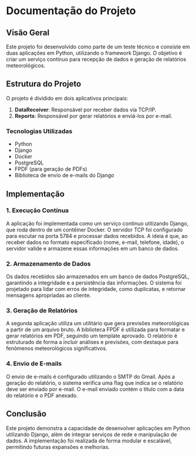 # Documentação do Projeto
## Visão Geral

Este projeto foi desenvolvido como parte de um teste técnico e consiste em duas aplicações em Python, utilizando o framework Django. O objetivo é criar um serviço contínuo para recepção de dados e geração de relatórios meteorológicos.

## Estrutura do Projeto

O projeto é dividido em dois aplicativos principais:

1. **DataReceiver**: Responsável por receber dados via TCP/IP.
2. **Reports**: Responsável por gerar relatórios e enviá-los por e-mail.

### Tecnologias Utilizadas

- Python
- Django
- Docker
- PostgreSQL
- FPDF (para geração de PDFs)
- Biblioteca de envio de e-mails do Django

## Implementação

### 1. Execução Contínua

A aplicação foi implementada como um serviço contínuo utilizando Django, que roda dentro de um contêiner Docker. O servidor TCP foi configurado para escutar na porta 5784 e processar dados recebidos. A ideia é que, ao receber dados no formato especificado (nome, e-mail, telefone, idade), o servidor valide e armazene essas informações em um banco de dados.

### 2. Armazenamento de Dados

Os dados recebidos são armazenados em um banco de dados PostgreSQL, garantindo a integridade e a persistência das informações. O sistema foi projetado para lidar com erros de integridade, como duplicatas, e retornar mensagens apropriadas ao cliente.

### 3. Geração de Relatórios

A segunda aplicação utiliza um utilitário que gera previsões meteorológicas a partir de um arquivo bruto. A biblioteca FPDF é utilizada para formatar e gerar relatórios em PDF, seguindo um template aprovado. O relatório é estruturado de forma a incluir análises e previsões, com destaque para fenômenos meteorológicos significativos.

### 4. Envio de E-mails

O envio de e-mails é configurado utilizando o SMTP do Gmail. Após a geração do relatório, o sistema verifica uma flag que indica se o relatório deve ser enviado por e-mail. O e-mail enviado contém o título com a data do relatório e o PDF anexado.

## Conclusão

Este projeto demonstra a capacidade de desenvolver aplicações em Python utilizando Django, além de integrar serviços de rede e manipulação de dados. A implementação foi realizada de forma modular e escalável, permitindo futuras expansões e melhorias.


